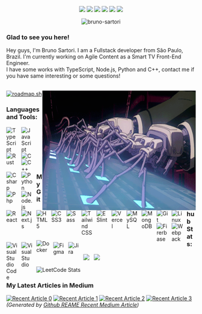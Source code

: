 <p align="center">
<a href="https://brunosartori.dev"><img src="https://img.shields.io/badge/-brunosartori.dev-green?style=flat&logo=Google-Chrome&logoColor=white&link=https://brunosartori.dev" /></a>
<a href="https://www.linkedin.com/in/bruno-sartori-dev"><img src="https://img.shields.io/badge/-bruno--sartori--dev-blue?style=flat&logo=Linkedin&logoColor=white&link=https://www.linkedin.com/in/bruno-sartori-dev" /></a>
<a href="https://www.npmjs.com/org/bsartori"><img src="https://img.shields.io/badge/-@bsartori-darkred?style=flat&logo=NPM&logoColor=white&link=https://www.npmjs.com/org/bsartori" /></a>  
<a href="https://medium.com/@brunosartori.dev"><img src="https://img.shields.io/badge/-@brunosartori.dev-000000?style=flat&labelColor=000000&logo=Medium&link=https://medium.com/@brunosartori.dev" /></a>
<a href="https://instagram.com/brunosartori.dev"><img src="https://img.shields.io/badge/-brunosartori.dev-purple?style=flat&logo=instagram&logoColor=white&link=https://instagram.com/brunosartori.dev/" /></a>
<a href="mailto:brunosartori.dev@gmail.com"><img src="https://img.shields.io/badge/-brunosartori.dev@gmail.com-c14438?style=flat&logo=Gmail&logoColor=white&link=mailto:brunosartori.dev@gmail.com" /></a>
</p>

<p align="center">
<img src="https://socialify.git.ci/bruno-sartori/bruno-sartori/image?description=1&descriptionEditable=Software%20Engineer&font=Source%20Code%20Pro&name=1&pattern=Circuit%20Board&theme=Dark" alt="bruno-sartori" width="700" height="300" />
</p>



### Glad to see you here!

Hey guys, I'm Bruno Sartori. I am a Fullstack developer from São Paulo, Brazil. I'm currently working on Agile Content as a Smart TV Front-End Engineer.
<br />
I have some works with TypeScript, Node.js, Python and C++, contact me if you have same interesting or some questions!
<br /><br />

<img align="right" alt="GIF" src="https://github.com/bruno-sartori/bruno-sartori/blob/master/public/coding.gif?raw=true" width="408" height="318" />

[![roadmap.sh](https://roadmap.sh/card/tall/66ba2238b64402e052a7ac8e?variant=dark&roadmaps=react%2Crust%2Cbackend%2Cgolang)](https://roadmap.sh)


### Languages and Tools:

[<img align="left" alt="TypeScript" width="30px" src="https://cdn.jsdelivr.net/gh/devicons/devicon/icons/typescript/typescript-original.svg" style="padding-right:10px;" />](https://www.typescriptlang.org/)
[<img align="left" alt="JavaScript" width="30px" src="https://cdn.jsdelivr.net/gh/devicons/devicon/icons/javascript/javascript-original.svg" style="padding-right:10px;" />](https://developer.mozilla.org/en-US/docs/Web/JavaScript)
[<img align="left" alt="Rust" width="30px" src="https://cdn.jsdelivr.net/gh/devicons/devicon/icons/rust/rust-original.svg" style="padding-right:10px;" />](https://www.rust-lang.org/)
[<img align="left" alt="C" width="30px" src="https://cdn.jsdelivr.net/gh/devicons/devicon/icons/c/c-original.svg" style="padding-right:10px;" />](https://isocpp.org/)
[<img align="left" alt="C++" width="30px" src="https://cdn.jsdelivr.net/gh/devicons/devicon/icons/cplusplus/cplusplus-original.svg" style="padding-right:10px;" />](https://isocpp.org/)
[<img align="left" alt="Csharp" width="30px" src="https://cdn.jsdelivr.net/gh/devicons/devicon/icons/csharp/csharp-original.svg" style="padding-right:10px;" />](https://learn.microsoft.com/en-us/dotnet/csharp/tour-of-csharp/)
[<img align="left" alt="Python" width="30px" src="https://cdn.jsdelivr.net/gh/devicons/devicon/icons/python/python-original.svg" style="padding-right:10px;" />](https://www.python.org/)
[<img align="left" alt="Php" width="30px" src="https://cdn.jsdelivr.net/gh/devicons/devicon/icons/php/php-original.svg" style="padding-right:10px;" />](https://www.php.net/)
[<img align="left" alt="Node.js" width="30px" src="https://cdn.jsdelivr.net/gh/devicons/devicon/icons/nodejs/nodejs-original.svg" style="padding-right:10px;" />](https://nodejs.org/en)
[<img align="left" alt="React" width="30px" src="https://cdn.jsdelivr.net/gh/devicons/devicon/icons/react/react-original.svg" style="padding-right:10px;" />](https://react.dev/)
[<img align="left" alt="Next.js" width="30px" src="https://cdn.jsdelivr.net/gh/devicons/devicon/icons/nextjs/nextjs-original.svg" style="padding-right:10px;" />](https://nextjs.org/)
[<img align="left" alt="HTML5" width="30px" src="https://cdn.jsdelivr.net/gh/devicons/devicon/icons/html5/html5-original.svg" style="padding-right:10px;" />](https://www.w3schools.com/html/)
[<img align="left" alt="CSS3" width="30px" src="https://cdn.jsdelivr.net/gh/devicons/devicon/icons/css3/css3-original.svg" style="padding-right:10px;" />](https://www.w3schools.com/css/)
[<img align="left" alt="Sass" width="30px" src="https://cdn.jsdelivr.net/gh/devicons/devicon/icons/sass/sass-original.svg" style="padding-right:10px;" />](https://sass-lang.com/)
[<img align="left" alt="Tailwind CSS" width="30px" src="https://cdn.jsdelivr.net/gh/devicons/devicon/icons/tailwindcss/tailwindcss-original.svg" style="padding-right:10px;" />](https://tailwindcss.com/)
[<img align="left" alt="ESlint" width="30px" src="https://cdn.jsdelivr.net/gh/devicons/devicon/icons/eslint/eslint-original.svg" style="padding-right:10px;" />](https://eslint.org/)

<br /><br />

[<img align="left" alt="Vercel" width="30px" src="https://cdn.jsdelivr.net/gh/devicons/devicon/icons/vercel/vercel-original.svg" style="padding-right:10px;" />](https://vercel.com/)
[<img align="left" alt="MySQL" width="30px" src="https://cdn.jsdelivr.net/gh/devicons/devicon/icons/mysql/mysql-original.svg" style="padding-right:10px;" />](https://www.mysql.com/)
[<img align="left" alt="MongoDB" width="30px" src="https://cdn.jsdelivr.net/gh/devicons/devicon/icons/mongodb/mongodb-original.svg" style="padding-right:10px;" />](https://www.mongodb.com/)
[<img align="left" alt="Git" width="30px" src="https://cdn.jsdelivr.net/gh/devicons/devicon/icons/git/git-original.svg" style="padding-right:10px;" />](https://git-scm.com/)
[<img align="left" alt="Linux" width="30px" src="https://cdn.jsdelivr.net/gh/devicons/devicon/icons/linux/linux-original.svg" style="padding-right:10px;" />](https://www.linux.org/)
[<img align="left" alt="Firerbase" width="30px" src="https://cdn.jsdelivr.net/gh/devicons/devicon/icons/firebase/firebase-original.svg" style="padding-right:10px;" />](https://firebase.google.com/)
[<img align="left" alt="Webpack" width="30px" src="https://cdn.jsdelivr.net/gh/devicons/devicon/icons/webpack/webpack-original.svg" style="padding-right:10px;" />](https://webpack.js.org/)
[<img align="left" alt="Visual Studio Code" width="30px" src="https://cdn.jsdelivr.net/gh/devicons/devicon/icons/vscode/vscode-original.svg" style="padding-right:10px;" />](https://code.visualstudio.com/)
[<img align="left" alt="Visual Studio" width="30px" src="https://cdn.jsdelivr.net/gh/devicons/devicon/icons/visualstudio/visualstudio-original.svg" style="padding-right:10px;" />](https://code.visualstudio.com/)
[<img align="left" alt="Docker" width="35px" style="padding-right: 10px; margin-top: -5px;" src="https://cdn.jsdelivr.net/gh/devicons/devicon/icons/docker/docker-original.svg" />](https://www.docker.com/)
[<img align="left" alt="Figma" width="30px" src="https://cdn.jsdelivr.net/gh/devicons/devicon/icons/figma/figma-original.svg" style="padding-right:10px;" />](figma.com)
[<img align="left" alt="Jira" width="30px" src="https://cdn.jsdelivr.net/gh/devicons/devicon/icons/jira/jira-original.svg" style="padding-right:10px;" />](https://www.atlassian.com/software/jira)


<br /><br /><br />

### My Github Stats:

<p>
  
<img height="210em" src="https://github-readme-stats.vercel.app/api?username=bruno-sartori&show_icons=true&hide_border=true&theme=dark&count_private=true" />
&nbsp;
<img height="210em" src="https://github-readme-stats.vercel.app/api/top-langs/?username=bruno-sartori&exclude_repo=KNN-Image-Classification&show_icons=true&theme=dark&hide_border=true&layout=compact&langs_count=8"/>
</p>

![LeetCode Stats](https://leetcard.jacoblin.cool/bruno-sartori?theme=dark&font=Ubuntu&ext=activity)

### My Latest Articles in Medium
<a target="_blank" href="https://github-medium-rss.vercel.app/medium/@brunosartori.dev/0"><img src="https://github-medium-rss.vercel.app/medium/@brunosartori.dev/0" alt="Recent Article 0"></a>
<a target="_blank" href="https://github-medium-rss.vercel.app/medium/@brunosartori.dev/1"><img src="https://github-medium-rss.vercel.app/medium/@brunosartori.dev/1" alt="Recent Article 1"></a>
<a target="_blank" href="https://github-medium-rss.vercel.app/medium/@brunosartori.dev/2"><img src="https://github-medium-rss.vercel.app/medium/@brunosartori.dev/2" alt="Recent Article 2"></a>
<a target="_blank" href="https://github-medium-rss.vercel.app/medium/@brunosartori.dev/3"><img src="https://github-medium-rss.vercel.app/medium/@brunosartori.dev/3" alt="Recent Article 3"></a> <br>
_(Generated by [Github REAME Recent Medium Article](https://github.com/bruno-sartori/github-medium-rss))_


